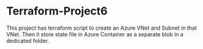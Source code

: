 # Terraform-Project6
This project has terraform script to create an Azure VNet and Subnet in that VNet. Then it store state file in Azure Container as a separate blob in a dedicated folder.
